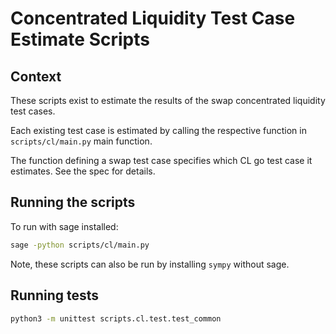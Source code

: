 # Concentrated Liquidity Test Case Estimate Scripts

## Context

These scripts exist to estimate the results of the swap
concentrated liquidity test cases.

Each existing test case is estimated by calling the
respective function in `scripts/cl/main.py` main function.

The function defining a swap test case specifies which
CL go test case it estimates. See the spec for details.

## Running the scripts

To run with sage installed:
```bash
sage -python scripts/cl/main.py
```

Note, these scripts can also be run by installing `sympy` without sage.

## Running tests

```bash
python3 -m unittest scripts.cl.test.test_common 
```
